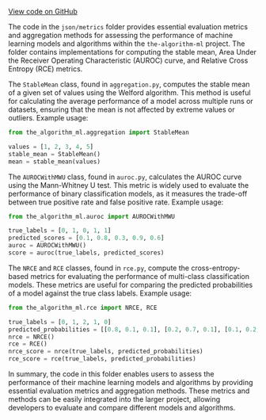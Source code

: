 [View code on GitHub](https://github.com/twitter/the-algorithm-ml/tree/master/.autodoc/docs/json/metrics)

The code in the `json/metrics` folder provides essential evaluation metrics and aggregation methods for assessing the performance of machine learning models and algorithms within the `the-algorithm-ml` project. The folder contains implementations for computing the stable mean, Area Under the Receiver Operating Characteristic (AUROC) curve, and Relative Cross Entropy (RCE) metrics.

The `StableMean` class, found in `aggregation.py`, computes the stable mean of a given set of values using the Welford algorithm. This method is useful for calculating the average performance of a model across multiple runs or datasets, ensuring that the mean is not affected by extreme values or outliers. Example usage:

```python
from the_algorithm_ml.aggregation import StableMean

values = [1, 2, 3, 4, 5]
stable_mean = StableMean()
mean = stable_mean(values)
```

The `AUROCWithMWU` class, found in `auroc.py`, calculates the AUROC curve using the Mann-Whitney U test. This metric is widely used to evaluate the performance of binary classification models, as it measures the trade-off between true positive rate and false positive rate. Example usage:

```python
from the_algorithm_ml.auroc import AUROCWithMWU

true_labels = [0, 1, 0, 1, 1]
predicted_scores = [0.1, 0.8, 0.3, 0.9, 0.6]
auroc = AUROCWithMWU()
score = auroc(true_labels, predicted_scores)
```

The `NRCE` and `RCE` classes, found in `rce.py`, compute the cross-entropy-based metrics for evaluating the performance of multi-class classification models. These metrics are useful for comparing the predicted probabilities of a model against the true class labels. Example usage:

```python
from the_algorithm_ml.rce import NRCE, RCE

true_labels = [0, 1, 2, 1, 0]
predicted_probabilities = [[0.8, 0.1, 0.1], [0.2, 0.7, 0.1], [0.1, 0.2, 0.7], [0.1, 0.8, 0.1], [0.9, 0.05, 0.05]]
nrce = NRCE()
rce = RCE()
nrce_score = nrce(true_labels, predicted_probabilities)
rce_score = rce(true_labels, predicted_probabilities)
```

In summary, the code in this folder enables users to assess the performance of their machine learning models and algorithms by providing essential evaluation metrics and aggregation methods. These metrics and methods can be easily integrated into the larger project, allowing developers to evaluate and compare different models and algorithms.

